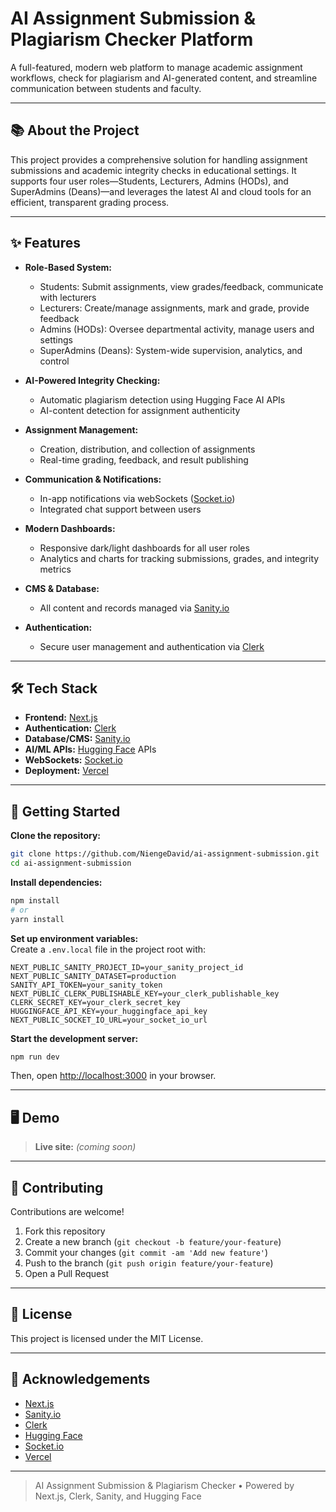 # AI Assignment Submission & Plagiarism Checker Platform

A full-featured, modern web platform to manage academic assignment workflows, check for plagiarism and AI-generated content, and streamline communication between students and faculty.

---

## 📚 About the Project

This project provides a comprehensive solution for handling assignment submissions and academic integrity checks in educational settings. It supports four user roles—Students, Lecturers, Admins (HODs), and SuperAdmins (Deans)—and leverages the latest AI and cloud tools for an efficient, transparent grading process.

---

## ✨ Features

- **Role-Based System:**  
  - Students: Submit assignments, view grades/feedback, communicate with lecturers
  - Lecturers: Create/manage assignments, mark and grade, provide feedback
  - Admins (HODs): Oversee departmental activity, manage users and settings
  - SuperAdmins (Deans): System-wide supervision, analytics, and control

- **AI-Powered Integrity Checking:**  
  - Automatic plagiarism detection using Hugging Face AI APIs
  - AI-content detection for assignment authenticity

- **Assignment Management:**  
  - Creation, distribution, and collection of assignments
  - Real-time grading, feedback, and result publishing

- **Communication & Notifications:**  
  - In-app notifications via webSockets ([Socket.io](https://socket.io/))
  - Integrated chat support between users

- **Modern Dashboards:**  
  - Responsive dark/light dashboards for all user roles
  - Analytics and charts for tracking submissions, grades, and integrity metrics

- **CMS & Database:**  
  - All content and records managed via [Sanity.io](https://www.sanity.io/)

- **Authentication:**  
  - Secure user management and authentication via [Clerk](https://clerk.dev/)

---

## 🛠️ Tech Stack

- **Frontend:** [Next.js](https://nextjs.org/)
- **Authentication:** [Clerk](https://clerk.dev/)
- **Database/CMS:** [Sanity.io](https://www.sanity.io/)
- **AI/ML APIs:** [Hugging Face](https://huggingface.co/) APIs
- **WebSockets:** [Socket.io](https://socket.io/)
- **Deployment:** [Vercel](https://vercel.com/)

---

## 🚀 Getting Started

**Clone the repository:**
```bash
git clone https://github.com/NiengeDavid/ai-assignment-submission.git
cd ai-assignment-submission
```

**Install dependencies:**
```bash
npm install
# or
yarn install
```

**Set up environment variables:**  
Create a `.env.local` file in the project root with:
```
NEXT_PUBLIC_SANITY_PROJECT_ID=your_sanity_project_id
NEXT_PUBLIC_SANITY_DATASET=production
SANITY_API_TOKEN=your_sanity_token
NEXT_PUBLIC_CLERK_PUBLISHABLE_KEY=your_clerk_publishable_key
CLERK_SECRET_KEY=your_clerk_secret_key
HUGGINGFACE_API_KEY=your_huggingface_api_key
NEXT_PUBLIC_SOCKET_IO_URL=your_socket_io_url
```

**Start the development server:**
```bash
npm run dev
```
Then, open [http://localhost:3000](http://localhost:3000) in your browser.

---

## 🖥️ Demo

> **Live site:** _(coming soon)_

---

## 📝 Contributing

Contributions are welcome!  
1. Fork this repository  
2. Create a new branch (`git checkout -b feature/your-feature`)  
3. Commit your changes (`git commit -am 'Add new feature'`)  
4. Push to the branch (`git push origin feature/your-feature`)  
5. Open a Pull Request

---

## 📄 License

This project is licensed under the MIT License.

---

## 🙏 Acknowledgements

- [Next.js](https://nextjs.org/)
- [Sanity.io](https://www.sanity.io/)
- [Clerk](https://clerk.dev/)
- [Hugging Face](https://huggingface.co/)
- [Socket.io](https://socket.io/)
- [Vercel](https://vercel.com/)

---

> AI Assignment Submission & Plagiarism Checker • Powered by Next.js, Clerk, Sanity, and Hugging Face
